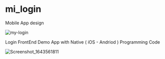 # mi_login
Mobile App design


![my-login](https://user-images.githubusercontent.com/77886136/151709327-605e2465-99f8-4ef3-9a24-01482824cd5f.png)

Login FrontEnd Demo App with Native ( iOS - Andriod ) Programming Code  


![Screenshot_1643561811](https://user-images.githubusercontent.com/77886136/151709328-5d768c9d-022d-441f-b571-d01866726fb8.png)

